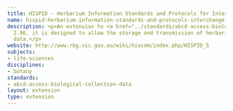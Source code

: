 ```yaml
---
title: HISPID - Herbarium Information Standards and Protocols for Interchange of Data
name: hispid-herbarium-information-standards-and-protocols-interchange-data
description: <p>An extension to <a href="../standards/abcd-access-biological-collection-data.html">ABCD</a>
  2.06, it is designed to allow the storage and transmission of herbarium plant specimen
  data.</p>
website: http://www.rbg.vic.gov.au/wiki/hiscom/index.php/HISPID_5
subjects:
- life-sciences
disciplines:
- botany
standards:
- abcd-access-biological-collection-data
layout: extension
type: extension
---
```


